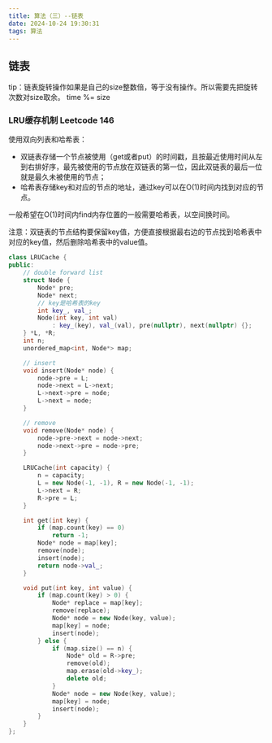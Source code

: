 ```yaml
---
title: 算法（三）--链表
date: 2024-10-24 19:30:31
tags: 算法
---
```



## 链表

tip：链表旋转操作如果是自己的size整数倍，等于没有操作。所以需要先把旋转次数对size取余。 time %= size

### LRU缓存机制 Leetcode 146
使用双向列表和哈希表：
* 双链表存储一个节点被使用（get或者put）的时间戳，且按最近使用时间从左到右排好序，最先被使用的节点放在双链表的第一位，因此双链表的最后一位就是最久未被使用的节点；
* 哈希表存储key和对应的节点的地址，通过key可以在O(1)时间内找到对应的节点。

一般希望在O(1)时间内find内存位置的一般需要哈希表，以空间换时间。

注意：双链表的节点结构要保留key值，方便直接根据最右边的节点找到哈希表中对应的key值，然后删除哈希表中的value值。

```cpp
class LRUCache {
public:
    // double forward list
    struct Node {
        Node* pre;
        Node* next;
        // key是哈希表的key
        int key_, val_;
        Node(int key, int val)
            : key_(key), val_(val), pre(nullptr), next(nullptr) {};
    } *L, *R;
    int n;
    unordered_map<int, Node*> map;

    // insert
    void insert(Node* node) {
        node->pre = L;
        node->next = L->next;
        L->next->pre = node;
        L->next = node;
    }

    // remove
    void remove(Node* node) {
        node->pre->next = node->next;
        node->next->pre = node->pre;
    }

    LRUCache(int capacity) {
        n = capacity;
        L = new Node(-1, -1), R = new Node(-1, -1);
        L->next = R;
        R->pre = L;
    }

    int get(int key) {
        if (map.count(key) == 0)
            return -1;
        Node* node = map[key];
        remove(node);
        insert(node);
        return node->val_;
    }

    void put(int key, int value) {
        if (map.count(key) > 0) {
            Node* replace = map[key];
            remove(replace);
            Node* node = new Node(key, value);
            map[key] = node;
            insert(node);
        } else {
            if (map.size() == n) {
                Node* old = R->pre;
                remove(old);
                map.erase(old->key_);
                delete old;
            }
            Node* node = new Node(key, value);
            map[key] = node;
            insert(node);
        }
    }
};
```